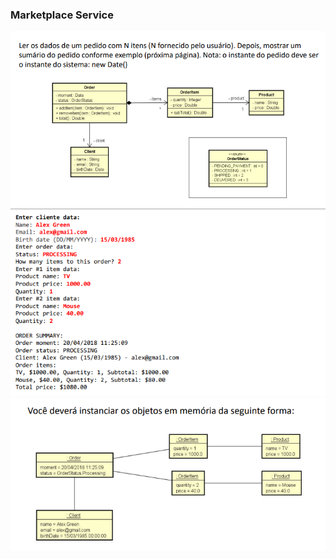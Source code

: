 ### Marketplace Service

<img src="../assets/exercise12-basic-poo.png"/>
<img src="../assets/exercise12-basic-poo2.png"/>
<img src="../assets/exercise12-basic-poo3.png"/>